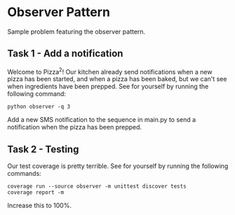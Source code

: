 # Observer Pattern
Sample problem featuring the observer pattern.

## Task 1 - Add a notification

Welcome to Pizza<sup>2</sup>! Our kitchen already send notifications when a new pizza has been started, and when a pizza has been baked, but we can't see when ingredients have been prepped. See for yourself by running the following command:

```
python observer -q 3
```

Add a new SMS notification to the sequence in main.py to send a notification when the pizza has been prepped.

## Task 2 - Testing

Our test coverage is pretty terrible. See for yourself by running the following commands:

```
coverage run --source observer -m unittest discover tests
coverage report -m
```

Increase this to 100%.
